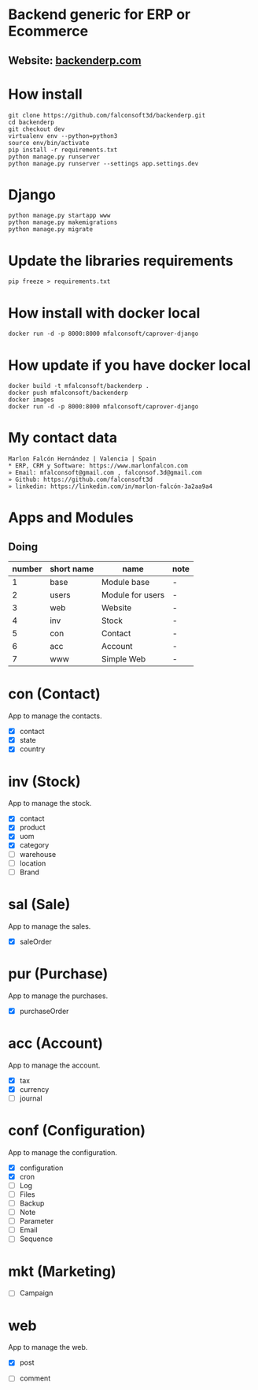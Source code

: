 # Backend generic for ERP or Ecommerce
## Website: [backenderp.com](https://backenderp.com)

# How install
```
git clone https://github.com/falconsoft3d/backenderp.git
cd backenderp
git checkout dev
virtualenv env --python=python3
source env/bin/activate
pip install -r requirements.txt
python manage.py runserver
python manage.py runserver --settings app.settings.dev
```

# Django
```
python manage.py startapp www
python manage.py makemigrations
python manage.py migrate
```

# Update the libraries requirements
```
pip freeze > requirements.txt
```

# How install with docker local
```
docker run -d -p 8000:8000 mfalconsoft/caprover-django
```

# How update if you have docker local
```
docker build -t mfalconsoft/backenderp .
docker push mfalconsoft/backenderp
docker images
docker run -d -p 8000:8000 mfalconsoft/caprover-django
```

# My contact data
```
Marlon Falcón Hernández | Valencia | Spain
* ERP, CRM y Software: https://www.marlonfalcon.com
» Email: mfalconsoft@gmail.com , falconsof.3d@gmail.com
» Github: https://github.com/falconsoft3d
» linkedin: https://linkedin.com/in/marlon-falcón-3a2aa9a4
```

# Apps and Modules
## Doing
| number | short name | name             | note |
|--------|------------|------------------|------|
| 1      | base       | Module base      | -    |
| 2      | users      | Module for users | -    |
| 3      | web        | Website          | -    |
| 4      | inv        | Stock            | -    |
| 5      | con        | Contact          | -    |
| 6      | acc        | Account          | -    |
| 7      | www        | Simple Web       | -    |

# con (Contact)
App to manage the contacts.
- [x] contact
- [x] state
- [x] country

# inv (Stock)
App to manage the stock.
- [x] contact
- [x] product
- [x] uom
- [x] category
- [ ] warehouse
- [ ] location
- [ ] Brand

# sal (Sale)
App to manage the sales.
- [x] saleOrder

# pur (Purchase)
App to manage the purchases.
- [x] purchaseOrder

# acc (Account)
App to manage the account.
- [x] tax
- [x] currency
- [ ] journal

# conf (Configuration)
App to manage the configuration.
- [x] configuration
- [x] cron
- [ ] Log
- [ ] Files
- [ ] Backup
- [ ] Note
- [ ] Parameter
- [ ] Email
- [ ] Sequence

# mkt (Marketing)
- [ ] Campaign

# web
App to manage the web.
- [x] post
- [ ] comment









